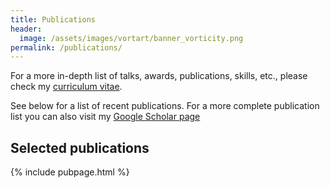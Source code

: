 ```yaml
---
title: Publications
header:
  image: /assets/images/vortart/banner_vorticity.png
permalink: /publications/
---
```

For a more in-depth list of talks, awards, publications, skills, etc., please
check my [curriculum
vitae](https://github.com/kenxzhao/kenxzhao.github.io/raw/master/assets/pdf/Curriculum_Vitae.pdf).

See below for a list of recent publications. For a more
complete publication list you can also visit my [Google Scholar
page](https://scholar.google.com/citations?user=ntxj5R4AAAAJ&hl=en)

Selected publications
---------------------

{% include pubpage.html %}



